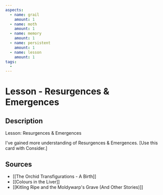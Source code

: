 ```yaml
---
aspects: 
  - name: grail
    amount: 1
  - name: moth
    amount: 1
  - name: memory
    amount: 1
  - name: persistent
    amount: 1
  - name: lesson
    amount: 1
tags:
  - 
---
```


# Lesson - Resurgences & Emergences

## Description
Lesson: Resurgences & Emergences

I've gained more understanding of Resurgences & Emergences. [Use this card with Consider.]
## Sources
- [[The Orchid Transfigurations - A Birth]]
- [[Colours in the Liver]]
- [[Kitling Ripe and the Moldywarp's Grave (And Other Stories)]]